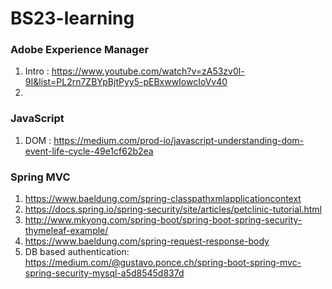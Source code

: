 # BS23-learning


### Adobe Experience Manager
1. Intro : <https://www.youtube.com/watch?v=zA53zv0l-9I&list=PL2rn7ZBYpBjtPyy5-pEBxwwIowcIoVv40>
2. 

### JavaScript
1. DOM : <https://medium.com/prod-io/javascript-understanding-dom-event-life-cycle-49e1cf62b2ea>

### Spring MVC
1. <https://www.baeldung.com/spring-classpathxmlapplicationcontext>
2. <https://docs.spring.io/spring-security/site/articles/petclinic-tutorial.html>
3. <http://www.mkyong.com/spring-boot/spring-boot-spring-security-thymeleaf-example/>
4. <https://www.baeldung.com/spring-request-response-body>
5. DB based authentication: <https://medium.com/@gustavo.ponce.ch/spring-boot-spring-mvc-spring-security-mysql-a5d8545d837d>

